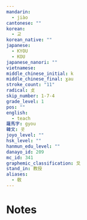 ```yaml
---
mandarin:
  - jiào
cantonese: ""
korean:
  - 교
korean_native: ""
japanese:
  - KYOU
  - KOU
japanese_nanori: ""
vietnamese:
middle_chinese_initial: k
middle_chinese_final: ɣau
stroke_count: "11"
radical: 攴
skip_number: 1-7-4
grade_level: 1
pos: ""
english:
  - teach
羅馬字: gyou
韓文: 굣
joyo_level: ""
hsk_level: ""
hanmun_edu_level: ""
danayo_id: 209
mc_id: 341
graphemic_classification: 爻
stand_in: 教授
aliases:
  - 敎
---
```


# Notes
